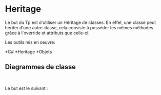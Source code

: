 # Heritage
Le but du Tp est d'utiliser un Héritage de classes. En effet, une classe peut hériter d'une autre classe, cela consiste à posséder les mêmes méthodes grâce à l'override et attributs que celle-ci.

Les outils mis en oeuvre:

*C#
*Heritage
*Objets

<h2>Diagrammes de classe</h2>
<a href="http://zupimages.net/viewer.php?id=19/15/723o.png"><img src="https://zupimages.net/up/19/15/723o.png" alt="" /></a>
<a href="http://zupimages.net/viewer.php?id=19/15/nf78.png"><img src="https://zupimages.net/up/19/15/nf78.png" alt="" /></a><br>

Le but est le suivant :

